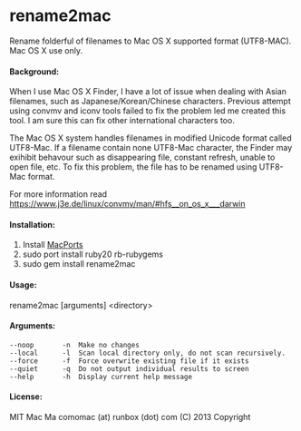 rename2mac
==========================
Rename folderful of filenames to Mac OS X supported format (UTF8-MAC). Mac OS X use only.

#### Background: ####
When I use Mac OS X Finder, I have a lot of issue when dealing with Asian filenames, such as Japanese/Korean/Chinese characters. Previous attempt using convmv and iconv tools failed to fix the problem led me created this tool. I am sure this can fix other international characters too.

The Mac OS X system handles filenames in modified Unicode format called UTF8-Mac. If a filename contain none UTF8-Mac character, the Finder may exihibit behavour such as disappearing file, constant refresh, unable to open file, etc. To fix this problem, the file has to be renamed using UTF8-Mac format.

For more information read https://www.j3e.de/linux/convmv/man/#hfs__on_os_x___darwin

#### Installation: ####
1. Install [MacPorts](http://www.macports.org/)
2. sudo port install ruby20 rb-rubygems
3. sudo gem install rename2mac

#### Usage: ####
rename2mac \[arguments\] \<directory\>

#### Arguments: ####
    --noop       -n  Make no changes
    --local      -l  Scan local directory only, do not scan recursively.
    --force      -f  Force overwrite existing file if it exists
    --quiet      -q  Do not output individual results to screen
    --help       -h  Display current help message

#### License: ####
MIT
Mac Ma  comomac (at) runbox (dot) com  (C) 2013 Copyright
